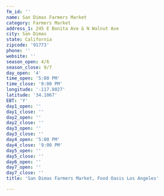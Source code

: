 ```yaml
---
fm_id: ''
name: San Dimas Farmers Market
category: Farmers Market
address_1: 245 E Bonita Ave & N Walnut Ave
city: San Dimas
state: California
zipcode: '91773'
phone: ''
website: ''
season_open: 4/6
season_close: 9/7
day_open: '4'
time_open: '5:00 PM'
time_close: '9:00 PM'
longitude: '-117.8027'
latitude: '34.1067'
EBT: 'Y'
day1_open: ''
day1_close: ''
day2_open: ''
day2_close: ''
day3_open: ''
day3_close: ''
day4_open: '5:00 PM'
day4_close: '9:00 PM'
day5_open: ''
day5_close: ''
day6_open: ''
day7_open: ''
day7_close: ''
title: 'San Dimas Farmers Market, Food Oasis Los Angeles'

---
```

